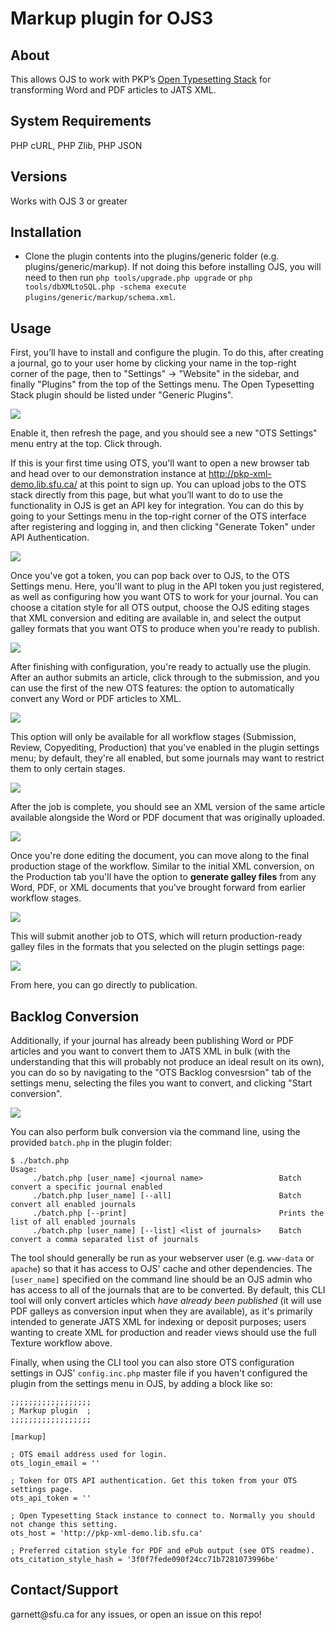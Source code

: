 Markup plugin for OJS3
======================

About
-----

This allows OJS to work with PKP’s [Open Typesetting Stack](https://pkp.sfu.ca/open-typesetting-stack/) for transforming Word and PDF articles to JATS XML.

System Requirements
-------------------

PHP cURL, PHP Zlib, PHP JSON

Versions
--------

Works with OJS 3 or greater

Installation
------------

-   Clone the plugin contents into the plugins/generic folder (e.g. plugins/generic/markup). If not doing this before installing OJS, you will need to then run `php tools/upgrade.php upgrade` or `php tools/dbXMLtoSQL.php -schema execute plugins/generic/markup/schema.xml`.

Usage
-----

First, you’ll have to install and configure the plugin. To do this, after creating a journal, go to your user home by clicking your name in the top-right corner of the page, then to "Settings" -\> "Website" in the sidebar, and finally "Plugins" from the top of the Settings menu. The Open Typesetting Stack plugin should be listed under "Generic Plugins".

![](https://github.com/kaschioudi/ojs3-markup/blob/master/readme-images/plugins.png?raw=true)

Enable it, then refresh the page, and you should see a new "OTS Settings" menu entry at the top. Click through.

If this is your first time using OTS, you'll want to open a new browser tab and head over to our demonstration instance at <http://pkp-xml-demo.lib.sfu.ca/> at this point to sign up. You can upload jobs to the OTS stack directly from this page, but what you’ll want to do to use the functionality in OJS is get an API key for integration. You can do this by going to your Settings menu in the top-right corner of the OTS interface after registering and logging in, and then clicking "Generate Token" under API Authentication.

![](https://github.com/kaschioudi/ojs3-markup/blob/master/readme-images/otsapikey.png?raw=true)

Once you've got a token, you can pop back over to OJS, to the OTS Settings menu. Here, you'll want to plug in the API token you just registered, as well as configuring how you want OTS to work for your journal. You can choose a citation style for all OTS output, choose the OJS editing stages that XML conversion and editing are available in, and select the output galley formats that you want OTS to produce when you're ready to publish.

![](https://github.com/kaschioudi/ojs3-markup/blob/master/readme-images/otssettings.png?raw=true)

After finishing with configuration, you're ready to actually use the plugin. After an author submits an article, click through to the submission, and you can use the first of the new OTS features: the option to automatically convert any Word or PDF articles to XML.

![](https://github.com/kaschioudi/ojs3-markup/blob/master/readme-images/convert.png?raw=true)

This option will only be available for all workflow stages (Submission, Review, Copyediting, Production) that you've enabled in the plugin settings menu; by default, they're all enabled, but some journals may want to restrict them to only certain stages.

![](https://github.com/kaschioudi/ojs3-markup/blob/master/readme-images/complete.png?raw=true)

After the job is complete, you should see an XML version of the same article available alongside the Word or PDF document that was originally uploaded.

![](https://github.com/kaschioudi/ojs3-markup/blob/master/readme-images/edit.png?raw=true)

Once you're done editing the document, you can move along to the final production stage of the workflow. Similar to the initial XML conversion, on the Production tab you'll have the option to **generate galley files** from any Word, PDF, or XML documents that you've brought forward from earlier workflow stages.

![](https://github.com/kaschioudi/ojs3-markup/blob/master/readme-images/galley.png?raw=true)

This will submit another job to OTS, which will return production-ready galley files in the formats that you selected on the plugin settings page:

![](https://github.com/kaschioudi/ojs3-markup/blob/master/readme-images/galleys.png?raw=true)

​From here, you can go directly to publication.


Backlog Conversion
-----

Additionally, if your journal has already been publishing Word or PDF articles and you want to convert them to JATS XML in bulk (with the understanding that this will probably not produce an ideal result on its own), you can do so by navigating to the "OTS Backlog convesrsion" tab of the settings menu, selecting the files you want to convert, and clicking "Start conversion".

![](https://github.com/kaschioudi/ojs3-markup/blob/master/readme-images/backlog.png?raw=true)

You can also perform bulk conversion via the command line, using the provided `batch.php` in the plugin folder:

    $ ./batch.php
    Usage: 
         ./batch.php [user_name] <journal name>                 Batch convert a specific journal enabled
         ./batch.php [user_name] [--all]                        Batch convert all enabled journals
         ./batch.php [--print]                                  Prints the list of all enabled journals
         ./batch.php [user_name] [--list] <list of journals>    Batch convert a comma separated list of journals

The tool should generally be run as your webserver user (e.g. `www-data` or `apache`) so that it has access to OJS' cache and other dependencies. The `[user_name]` specified on the command line should be an OJS admin who has access to all of the journals that are to be converted. By default, this CLI tool will only convert articles which *have already been published* (it will use PDF galleys as conversion input when they are available), as it's primarily intended to generate JATS XML for indexing or deposit purposes; users wanting to create XML for production and reader views should use the full Texture workflow above.

Finally, when using the CLI tool you can also store OTS configuration settings in OJS' `config.inc.php` master file if you haven't configured the plugin from the settings menu in OJS, by adding a block like so:

    ;;;;;;;;;;;;;;;;;;
    ; Markup plugin  ;
    ;;;;;;;;;;;;;;;;;;
    
    [markup]
    
    ; OTS email address used for login.
    ots_login_email = ''
    
    ; Token for OTS API authentication. Get this token from your OTS settings page.
    ots_api_token = '' 
    
    ; Open Typesetting Stack instance to connect to. Normally you should not change this setting.
    ots_host = 'http://pkp-xml-demo.lib.sfu.ca'
    
    ; Preferred citation style for PDF and ePub output (see OTS readme).
    ots_citation_style_hash = '3f0f7fede090f24cc71b7281073996be'


Contact/Support
---------------

garnett\@sfu.ca for any issues, or open an issue on this repo!
